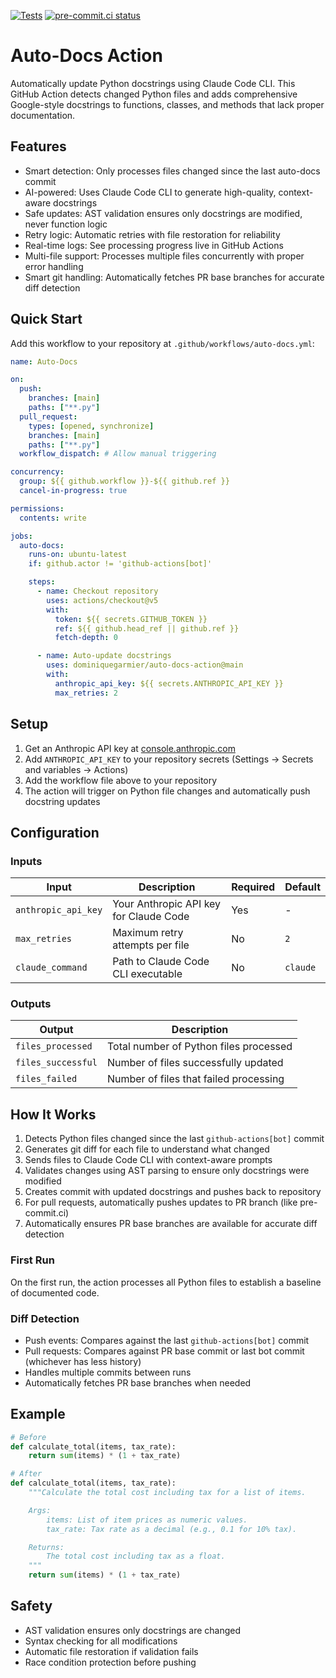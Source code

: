 [![Tests](https://github.com/dominiquegarmier/auto-docs-action/actions/workflows/test.yml/badge.svg)](https://github.com/dominiquegarmier/auto-docs-action/actions/workflows/test.yml)
[![pre-commit.ci status](https://results.pre-commit.ci/badge/github/dominiquegarmier/auto-docs-action/main.svg)](https://results.pre-commit.ci/latest/github/dominiquegarmier/auto-docs-action/main)

# Auto-Docs Action

Automatically update Python docstrings using Claude Code CLI. This GitHub Action detects changed Python files and adds comprehensive Google-style docstrings to functions, classes, and methods that lack proper documentation.

## Features

- Smart detection: Only processes files changed since the last auto-docs commit
- AI-powered: Uses Claude Code CLI to generate high-quality, context-aware docstrings
- Safe updates: AST validation ensures only docstrings are modified, never function logic
- Retry logic: Automatic retries with file restoration for reliability
- Real-time logs: See processing progress live in GitHub Actions
- Multi-file support: Processes multiple files concurrently with proper error handling
- Smart git handling: Automatically fetches PR base branches for accurate diff detection

## Quick Start

Add this workflow to your repository at `.github/workflows/auto-docs.yml`:

```yaml
name: Auto-Docs

on:
  push:
    branches: [main]
    paths: ["**.py"]
  pull_request:
    types: [opened, synchronize]
    branches: [main]
    paths: ["**.py"]
  workflow_dispatch: # Allow manual triggering

concurrency:
  group: ${{ github.workflow }}-${{ github.ref }}
  cancel-in-progress: true

permissions:
  contents: write

jobs:
  auto-docs:
    runs-on: ubuntu-latest
    if: github.actor != 'github-actions[bot]'

    steps:
      - name: Checkout repository
        uses: actions/checkout@v5
        with:
          token: ${{ secrets.GITHUB_TOKEN }}
          ref: ${{ github.head_ref || github.ref }}
          fetch-depth: 0

      - name: Auto-update docstrings
        uses: dominiquegarmier/auto-docs-action@main
        with:
          anthropic_api_key: ${{ secrets.ANTHROPIC_API_KEY }}
          max_retries: 2
```

## Setup

1. Get an Anthropic API key at [console.anthropic.com](https://console.anthropic.com)
2. Add `ANTHROPIC_API_KEY` to your repository secrets (Settings → Secrets and variables → Actions)
3. Add the workflow file above to your repository
4. The action will trigger on Python file changes and automatically push docstring updates

## Configuration

### Inputs

| Input               | Description                            | Required | Default  |
| ------------------- | -------------------------------------- | -------- | -------- |
| `anthropic_api_key` | Your Anthropic API key for Claude Code | Yes      | -        |
| `max_retries`       | Maximum retry attempts per file        | No       | `2`      |
| `claude_command`    | Path to Claude Code CLI executable     | No       | `claude` |

### Outputs

| Output             | Description                            |
| ------------------ | -------------------------------------- |
| `files_processed`  | Total number of Python files processed |
| `files_successful` | Number of files successfully updated   |
| `files_failed`     | Number of files that failed processing |

## How It Works

1. Detects Python files changed since the last `github-actions[bot]` commit
2. Generates git diff for each file to understand what changed
3. Sends files to Claude Code CLI with context-aware prompts
4. Validates changes using AST parsing to ensure only docstrings were modified
5. Creates commit with updated docstrings and pushes back to repository
6. For pull requests, automatically pushes updates to PR branch (like pre-commit.ci)
7. Automatically ensures PR base branches are available for accurate diff detection

### First Run

On the first run, the action processes all Python files to establish a baseline of documented code.

### Diff Detection

- Push events: Compares against the last `github-actions[bot]` commit
- Pull requests: Compares against PR base commit or last bot commit (whichever has less history)
- Handles multiple commits between runs
- Automatically fetches PR base branches when needed

## Example

```python
# Before
def calculate_total(items, tax_rate):
    return sum(items) * (1 + tax_rate)

# After
def calculate_total(items, tax_rate):
    """Calculate the total cost including tax for a list of items.

    Args:
        items: List of item prices as numeric values.
        tax_rate: Tax rate as a decimal (e.g., 0.1 for 10% tax).

    Returns:
        The total cost including tax as a float.
    """
    return sum(items) * (1 + tax_rate)
```

## Safety

- AST validation ensures only docstrings are changed
- Syntax checking for all modifications
- Automatic file restoration if validation fails
- Race condition protection before pushing
